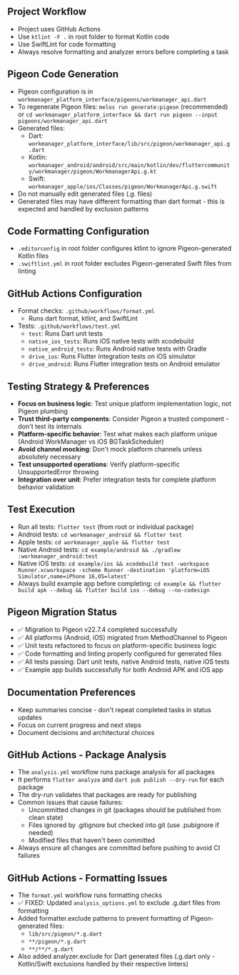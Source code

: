 ## Project Workflow
- Project uses GitHub Actions
- Use `ktlint -F .` in root folder to format Kotlin code
- Use SwiftLint for code formatting
- Always resolve formatting and analyzer errors before completing a task

## Pigeon Code Generation
- Pigeon configuration is in `workmanager_platform_interface/pigeons/workmanager_api.dart`
- To regenerate Pigeon files: `melos run generate:pigeon` (recommended) or `cd workmanager_platform_interface && dart run pigeon --input pigeons/workmanager_api.dart`
- Generated files:
  - Dart: `workmanager_platform_interface/lib/src/pigeon/workmanager_api.g.dart`
  - Kotlin: `workmanager_android/android/src/main/kotlin/dev/fluttercommunity/workmanager/pigeon/WorkmanagerApi.g.kt`
  - Swift: `workmanager_apple/ios/Classes/pigeon/WorkmanagerApi.g.swift`
- Do not manually edit generated files (*.g.* files)
- Generated files may have different formatting than dart format - this is expected and handled by exclusion patterns

## Code Formatting Configuration
- `.editorconfig` in root folder configures ktlint to ignore Pigeon-generated Kotlin files
- `.swiftlint.yml` in root folder excludes Pigeon-generated Swift files from linting

## GitHub Actions Configuration
- Format checks: `.github/workflows/format.yml`
  - Runs dart format, ktlint, and SwiftLint
- Tests: `.github/workflows/test.yml`
  - `test`: Runs Dart unit tests
  - `native_ios_tests`: Runs iOS native tests with xcodebuild
  - `native_android_tests`: Runs Android native tests with Gradle
  - `drive_ios`: Runs Flutter integration tests on iOS simulator
  - `drive_android`: Runs Flutter integration tests on Android emulator

## Testing Strategy & Preferences
- **Focus on business logic**: Test unique platform implementation logic, not Pigeon plumbing
- **Trust third-party components**: Consider Pigeon a trusted component - don't test its internals
- **Platform-specific behavior**: Test what makes each platform unique (Android WorkManager vs iOS BGTaskScheduler)
- **Avoid channel mocking**: Don't mock platform channels unless absolutely necessary
- **Test unsupported operations**: Verify platform-specific UnsupportedError throwing
- **Integration over unit**: Prefer integration tests for complete platform behavior validation

## Test Execution
- Run all tests: `flutter test` (from root or individual package)
- Android tests: `cd workmanager_android && flutter test`
- Apple tests: `cd workmanager_apple && flutter test`
- Native Android tests: `cd example/android && ./gradlew :workmanager_android:test`
- Native iOS tests: `cd example/ios && xcodebuild test -workspace Runner.xcworkspace -scheme Runner -destination 'platform=iOS Simulator,name=iPhone 16,OS=latest'`
- Always build example app before completing: `cd example && flutter build apk --debug && flutter build ios --debug --no-codesign`

## Pigeon Migration Status
- ✅ Migration to Pigeon v22.7.4 completed successfully
- ✅ All platforms (Android, iOS) migrated from MethodChannel to Pigeon
- ✅ Unit tests refactored to focus on platform-specific business logic
- ✅ Code formatting and linting properly configured for generated files
- ✅ All tests passing: Dart unit tests, native Android tests, native iOS tests
- ✅ Example app builds successfully for both Android APK and iOS app

## Documentation Preferences
- Keep summaries concise - don't repeat completed tasks in status updates
- Focus on current progress and next steps
- Document decisions and architectural choices

## GitHub Actions - Package Analysis
- The `analysis.yml` workflow runs package analysis for all packages
- It performs `flutter analyze` and `dart pub publish --dry-run` for each package
- The dry-run validates that packages are ready for publishing
- Common issues that cause failures:
  - Uncommitted changes in git (packages should be published from clean state)
  - Files ignored by .gitignore but checked into git (use .pubignore if needed)
  - Modified files that haven't been committed
- Always ensure all changes are committed before pushing to avoid CI failures

## GitHub Actions - Formatting Issues
- The `format.yml` workflow runs formatting checks
- ✅ FIXED: Updated `analysis_options.yml` to exclude .g.dart files from formatting
- Added formatter.exclude patterns to prevent formatting of Pigeon-generated files:
  - `lib/src/pigeon/*.g.dart`
  - `**/pigeon/*.g.dart`
  - `**/**/*.g.dart`
- Also added analyzer.exclude for Dart generated files (.g.dart only - Kotlin/Swift exclusions handled by their respective linters)